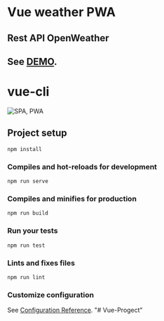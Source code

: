 
# Vue weather PWA
## Rest API OpenWeather
## See [DEMO](https://alekseyfedorov.ru/vueweather).
# vue-cli
![SPA, PWA](https://github.com/AlekseyFedorov27/Vue-Progect/blob/master/weather%20spa.png "DEMO weather")
## Project setup
```
npm install
```

### Compiles and hot-reloads for development
```
npm run serve
```

### Compiles and minifies for production
```
npm run build
```

### Run your tests
```
npm run test
```

### Lints and fixes files
```
npm run lint
```

### Customize configuration
See [Configuration Reference](https://cli.vuejs.org/config/).
"# Vue-Progect" 
